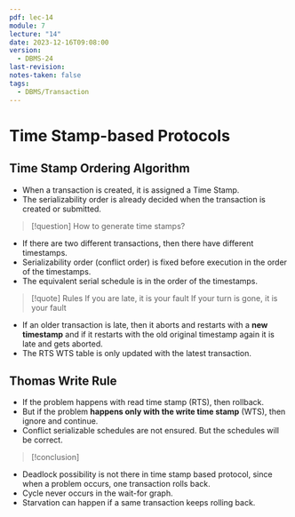 ```yaml
---
pdf: lec-14
module: 7
lecture: "14"
date: 2023-12-16T09:08:00
version:
  - DBMS-24
last-revision: 
notes-taken: false
tags:
  - DBMS/Transaction
---
```

# Time Stamp-based Protocols

## Time Stamp Ordering Algorithm

- When a transaction is created, it is assigned a Time Stamp.
- The serializability order is already decided when the transaction is created or submitted.

> [!question] 
> How to generate time stamps?


- If there are two different transactions, then there have different timestamps.
- Serializability order (conflict order) is fixed before execution in the order of the timestamps.
- The equivalent serial schedule is in the order of the timestamps.

> [!quote] Rules
> If you are late, it is your fault
> If your turn is gone, it is your fault

- If an older transaction is late, then it aborts and restarts with a **new timestamp** and if it restarts with the old original timestamp again it is late and gets aborted.
- The RTS WTS table is only updated with the latest transaction.

## Thomas Write Rule

- If the problem happens with read time stamp (RTS), then rollback.
- But if the problem **happens only with the write time stamp** (WTS), then ignore and continue.
- Conflict serializable schedules are not ensured. But the schedules will be correct.


> [!conclusion] 

- Deadlock possibility is not there in time stamp based protocol, since when a problem occurs, one transaction rolls back.
- Cycle never occurs in the wait-for graph.
- Starvation can happen if a same transaction keeps rolling back.
